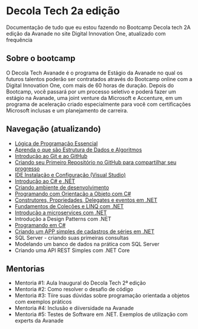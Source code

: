 # Decola Tech 2a edição

Documentação de tudo que eu estou fazendo no Bootcamp Decola tech 2A edição da Avanade  no site Digital Innovation One, atualizado com frequência



## Sobre o bootcamp

O Decola Tech Avanade é o programa de Estágio da Avanade no qual os futuros talentos poderão ser contratados através do Bootcamp online com a Digital Innovation One, com mais de 60 horas de duração. Depois do Bootcamp, você passará por um processo seletivo e poderá fazer um estágio na Avanade, uma joint venture da Microsoft e Accenture, em um programa de aceleração criado especialmente para você com certificações Microsoft inclusas e um planejamento de carreira.



## Navegação (atualizando)

- [Lógica de Programação Essencial](https://github.com/Maxtherox/Decola-Tech-Avanade/tree/main/Bootcamp-Avanade/L%C3%B3gica%20de%20programa%C3%A7%C3%A3o%20essencial/Anota%C3%A7%C3%B5es)
- [Aprenda o que são Estrutura de Dados e Algoritmos](https://github.com/Maxtherox/Decola-Tech-Avanade/tree/main/Bootcamp-Avanade/Estrutura%20de%20dados%20e%20alg)
- [Introdução ao Git e ao GitHub](https://github.com/Maxtherox/Decola-Tech-Avanade/tree/main/Bootcamp-Avanade/Introdu%C3%A7%C3%A3o%20ao%20GIT%20e%20github/Anotacoes)
- [Criando seu Primeiro Repositório no GitHub para compartilhar seu progresso](https://github.com/Maxtherox/Dio-Git-Challenge)
- [IDE Instalação e Configuração (Visual Studio)](https://github.com/Maxtherox/Estudos_VS)
- [Introdução ao C# e .NET](https://github.com/Maxtherox/Decola-Tech-Avanade/tree/main/Bootcamp-Avanade/Introdu%C3%A7%C3%A3o%20ao%20C%23)
- [Criando ambiente de desenvolvimento](https://github.com/Maxtherox/Decola-Tech-Avanade/tree/main/Bootcamp-Avanade/Ambiente_.NET)
- [Programando com Orientação a Objeto com C#](https://github.com/Maxtherox/Decola-Tech-Avanade/tree/main/Bootcamp-Avanade/POO_Csharp)
- [Construtores, Propriedades, Delegates e eventos em .NET](https://github.com/Maxtherox/Decola-Tech-Avanade/tree/main/Bootcamp-Avanade/Csharp_C-P-D-E)
- [Fundamentos de Coleções e LINQ com .NET](https://github.com/Maxtherox/Decola-Tech-Avanade/tree/main/Bootcamp-Avanade/Colecoes_E_LINQDotnet)
- [Introdução a microservices com .NET](https://github.com/Maxtherox/Decola-Tech-Avanade/tree/main/Bootcamp-Avanade/Microservi%C3%A7os/Anota%C3%A7oes)
- Introdução a Design Patterns com .NET
- [Programando em C#](https://github.com/Maxtherox/Decola-Tech-Avanade/tree/main/Bootcamp-Avanade/Desafios)
- [Criando um APP simples de cadastros de séries em .NET](https://github.com/Maxtherox/Primeiro_App_Dotnet)
- SQL Server - criando suas primeiras consultas
- Modelando um banco de dados na prática com SQL Server
- Criando uma API REST Simples com .NET Core



## Mentorias

- Mentoria #1: Aula Inaugural do Decola Tech 2ª edição
- Mentoria #2: Como resolver o desafio de código
- Mentoria #3: Tiire suas dúvidas sobre programação orientada a objetos com exemplos práticos
- Mentoria #4: Inclusão e diiversidade na Avanade
- Mentoria #5: Testes de Software em .NET. Exemplos de utilização com experts da Avanade

